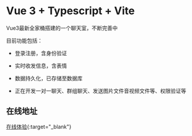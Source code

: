 # Vue 3 + Typescript + Vite

Vue3最新全家桶搭建的一个聊天室，不断完善中

目前功能包括：

+ 登录注册，含身份验证

+ 实时收发信息，含表情

+ 数据持久化，已存储至数据库

+ 正在开发一对一聊天、群组聊天、发送图片文件音视频文件等、权限验证等

## 在线地址

[在线体验](http://www.hgqweb.cn/vue3-h5/chat-room/index.html#/){:target="_blank"}
